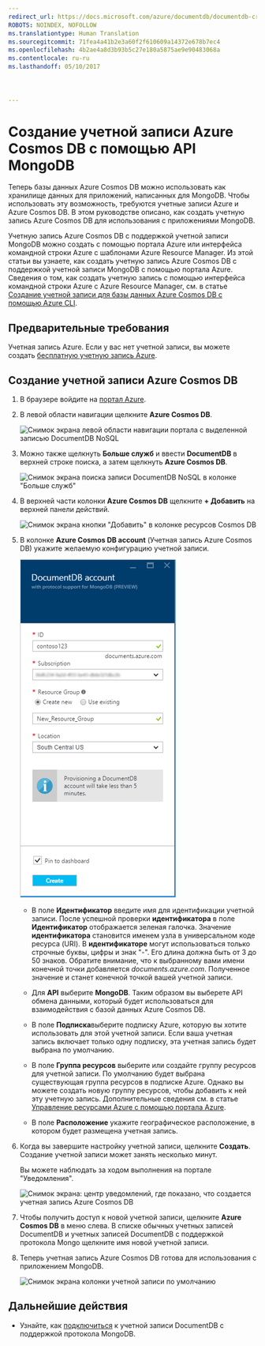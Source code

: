 ```yaml
---
redirect_url: https://docs.microsoft.com/azure/documentdb/documentdb-create-account
ROBOTS: NOINDEX, NOFOLLOW
ms.translationtype: Human Translation
ms.sourcegitcommit: 71fea4a41b2e3a60f2f610609a14372e678b7ec4
ms.openlocfilehash: 4b2ae4a8d3b93b5c27e180a5875ae9e90483068a
ms.contentlocale: ru-ru
ms.lasthandoff: 05/10/2017



---
```


# <a name="create-an-azure-cosmos-db-account-with-mongodb-api"></a>Создание учетной записи Azure Cosmos DB с помощью API MongoDB
Теперь базы данных Azure Cosmos DB можно использовать как хранилище данных для приложений, написанных для MongoDB. Чтобы использовать эту возможность, требуются учетные записи Azure и Azure Cosmos DB. В этом руководстве описано, как создать учетную запись Azure Cosmos DB для использования с приложениями MongoDB. 

Учетную запись Azure Cosmos DB с поддержкой учетной записи MongoDB можно создать с помощью портала Azure или интерфейса командной строки Azure с шаблонами Azure Resource Manager. Из этой статьи вы узнаете, как создать учетную запись Azure Cosmos DB с поддержкой учетной записи MongoDB с помощью портала Azure. Сведения о том, как создать учетную запись с помощью интерфейса командной строки Azure с Azure Resource Manager, см. в статье [Создание учетной записи для базы данных Azure Cosmos DB с помощью Azure CLI](documentdb-automation-resource-manager-cli.md).

## <a name="prerequisite"></a>Предварительные требования
Учетная запись Azure. Если у вас нет учетной записи, вы можете создать [бесплатную учетную запись Azure](https://azure.microsoft.com/free/).
## <a name="create-an-azure-cosmos-db-account"></a>Создание учетной записи Azure Cosmos DB

1. В браузере войдите на [портал Azure](https://portal.azure.com).
2. В левой области навигации щелкните **Azure Cosmos DB**.

    ![Снимок экрана левой области навигации портала с выделенной записью DocumentDB NoSQL](./media/documentdb-create-mongodb-account/portalleftnav.png)

3. Можно также щелкнуть **Больше служб** и ввести **DocumentDB** в верхней строке поиска, а затем щелкнуть **Azure Cosmos DB**.

    ![Снимок экрана поиска записи DocumentDB NoSQL в колонке "Больше служб"](./media/documentdb-create-mongodb-account/more-services-search.PNG)

4. В верхней части колонки **Azure Cosmos DB** щелкните **+ Добавить** на верхней панели действий.

    ![Снимок экрана кнопки "Добавить" в колонке ресурсов Cosmos DB](./media/documentdb-create-mongodb-account/add-documentdb-account.png)

5. В колонке **Azure Cosmos DB account** (Учетная запись Azure Cosmos DB) укажите желаемую конфигурацию учетной записи.

   ![Снимок экрана колонки создания учетной записи Azure Cosmos DB с поддержкой протокола MongoDB](./media/documentdb-create-mongodb-account/create-documentdb-mongodb-account.PNG)

    - В поле **Идентификатор** введите имя для идентификации учетной записи.  После успешной проверки **идентификатора** в поле **Идентификатор** отображается зеленая галочка. Значение **идентификатора** становится именем узла в универсальном коде ресурса (URI). В **идентификаторе** могут использоваться только строчные буквы, цифры и знак "-". Его длина должна быть от 3 до 50 знаков. Обратите внимание, что к выбранному вами имени конечной точки добавляется *documents.azure.com*. Полученное значение и станет конечной точкой вашей учетной записи.

    - Для **API** выберите **MongoDB**. Таким образом вы выберете API обмена данными, который будет использоваться для взаимодействия с базой данных Azure Cosmos DB.

    - В поле **Подписка**выберите подписку Azure, которую вы хотите использовать для этой учетной записи. Если ваша учетная запись включает только одну подписку, эта учетная запись будет выбрана по умолчанию.

    - В поле **Группа ресурсов** выберите или создайте группу ресурсов для учетной записи.  По умолчанию будет выбрана существующая группа ресурсов в подписке Azure.  Однако вы можете создать новую группу ресурсов, чтобы добавить к ней эту учетную запись. Дополнительные сведения см. в статье [Управление ресурсами Azure с помощью портала Azure](../azure-portal/resource-group-portal.md).

    - В поле **Расположение** укажите географическое расположение, в котором будет размещена учетная запись.

6. Когда вы завершите настройку учетной записи, щелкните **Создать**.  Создание учетной записи может занять несколько минут.

   Вы можете наблюдать за ходом выполнения на портале "Уведомления".  

   ![Снимок экрана: центр уведомлений, где показано, что создается учетная запись Azure Cosmos DB](./media/documentdb-create-mongodb-account/create-documentdb-mongodb-deployment-status.png)  

7. Чтобы получить доступ к новой учетной записи, щелкните **Azure Cosmos DB** в меню слева. В списке обычных учетных записей DocumentDB и учетных записей DocumentDB с поддержкой протокола Mongo щелкните имя новой учетной записи.
8. Теперь учетная запись Azure Cosmos DB готова для использования с приложением MongoDB.

   ![Снимок экрана колонки учетной записи по умолчанию](./media/documentdb-create-mongodb-account/defaultaccountblade.png)

## <a name="next-steps"></a>Дальнейшие действия
* Узнайте, как [подключиться](documentdb-connect-mongodb-account.md) к учетной записи DocumentDB с поддержкой протокола MongoDB.

